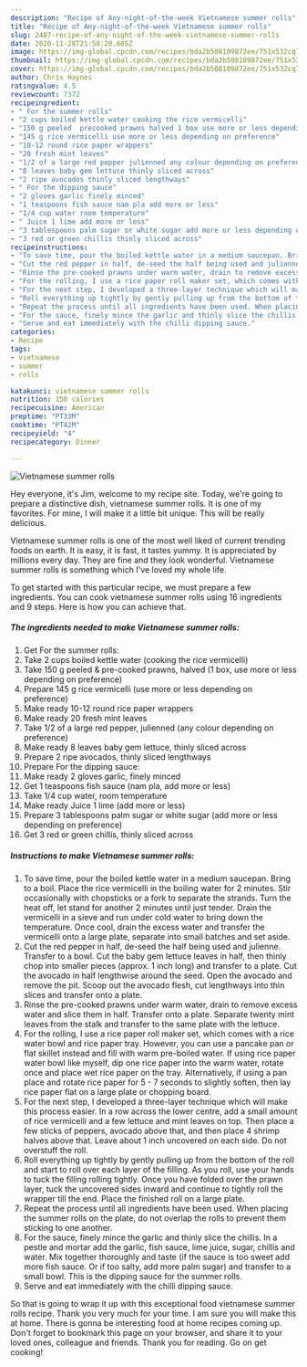 ```yaml
---
description: "Recipe of Any-night-of-the-week Vietnamese summer rolls"
title: "Recipe of Any-night-of-the-week Vietnamese summer rolls"
slug: 2487-recipe-of-any-night-of-the-week-vietnamese-summer-rolls
date: 2020-11-28T21:58:20.685Z
image: https://img-global.cpcdn.com/recipes/bda2b508109872ee/751x532cq70/vietnamese-summer-rolls-recipe-main-photo.jpg
thumbnail: https://img-global.cpcdn.com/recipes/bda2b508109872ee/751x532cq70/vietnamese-summer-rolls-recipe-main-photo.jpg
cover: https://img-global.cpcdn.com/recipes/bda2b508109872ee/751x532cq70/vietnamese-summer-rolls-recipe-main-photo.jpg
author: Chris Haynes
ratingvalue: 4.5
reviewcount: 7372
recipeingredient:
- " For the summer rolls"
- "2 cups boiled kettle water cooking the rice vermicelli"
- "150 g peeled  precooked prawns halved 1 box use more or less depending on preference"
- "145 g rice vermicelli use more or less depending on preference"
- "10-12 round rice paper wrappers"
- "20 fresh mint leaves"
- "1/2 of a large red pepper julienned any colour depending on preference"
- "8 leaves baby gem lettuce thinly sliced across"
- "2 ripe avocados thinly sliced lengthways"
- " For the dipping sauce"
- "2 gloves garlic finely minced"
- "1 teaspoons fish sauce nam pla add more or less"
- "1/4 cup water room temperature"
- " Juice 1 lime add more or less"
- "3 tablespoons palm sugar or white sugar add more or less depending on preference"
- "3 red or green chillis thinly sliced across"
recipeinstructions:
- "To save time, pour the boiled kettle water in a medium saucepan. Bring to a boil. Place the rice vermicelli in the boiling water for 2 minutes. Stir occasionally with chopsticks or a fork to separate the strands. Turn the heat off, let stand for another 2 minutes until just tender. Drain the vermicelli in a sieve and run under cold water to bring down the temperature. Once cool, drain the excess water and transfer the vermicelli onto a large plate, separate into small batches and set aside."
- "Cut the red pepper in half, de-seed the half being used and julienne. Transfer to a bowl. Cut the baby gem lettuce leaves in half, then thinly chop into smaller pieces (approx. 1 inch long) and transfer to a plate. Cut the avocado in half lengthwise around the seed. Open the avocado and remove the pit. Scoop out the avocado flesh, cut lengthways into thin slices and transfer onto a plate."
- "Rinse the pre-cooked prawns under warm water, drain to remove excess water and slice them in half. Transfer onto a plate. Separate twenty mint leaves from the stalk and transfer to the same plate with the lettuce."
- "For the rolling, I use a rice paper roll maker set, which comes with a rice water bowl and rice paper tray. However, you can use a pancake pan or flat skillet instead and fill with warm pre-boiled water. If using rice paper water bowl like myself, dip one rice paper into the warm water, rotate once and place wet rice paper on the tray. Alternatively, if using a pan place and rotate rice paper for 5 - 7 seconds to slightly soften, then lay rice paper flat on a large plate or chopping board."
- "For the next step, I developed a three-layer technique which will make this process easier. In a row across the lower centre, add a small amount of rice vermicelli and a few lettuce and mint leaves on top. Then place a few sticks of peppers, avocado above that, and then place 4 shrimp halves above that. Leave about 1 inch uncovered on each side. Do not overstuff the roll."
- "Roll everything up tightly by gently pulling up from the bottom of the roll and start to roll over each layer of the filling. As you roll, use your hands to tuck the filling rolling tightly. Once you have folded over the prawn layer, tuck the uncovered sides inward and continue to tightly roll the wrapper till the end. Place the finished roll on a large plate."
- "Repeat the process until all ingredients have been used. When placing the summer rolls on the plate, do not overlap the rolls to prevent them sticking to one another."
- "For the sauce, finely mince the garlic and thinly slice the chillis. In a pestle and mortar add the garlic, fish sauce, lime juice, sugar, chillis and water. Mix together thoroughly and taste (if the sauce is too sweet add more fish sauce. Or if too salty, add more palm sugar) and transfer to a small bowl. This is the dipping sauce for the summer rolls."
- "Serve and eat immediately with the chilli dipping sauce."
categories:
- Recipe
tags:
- vietnamese
- summer
- rolls

katakunci: vietnamese summer rolls 
nutrition: 150 calories
recipecuisine: American
preptime: "PT33M"
cooktime: "PT42M"
recipeyield: "4"
recipecategory: Dinner

---
```



![Vietnamese summer rolls](https://img-global.cpcdn.com/recipes/bda2b508109872ee/751x532cq70/vietnamese-summer-rolls-recipe-main-photo.jpg)

Hey everyone, it's Jim, welcome to my recipe site. Today, we're going to prepare a distinctive dish, vietnamese summer rolls. It is one of my favorites. For mine, I will make it a little bit unique. This will be really delicious.



Vietnamese summer rolls is one of the most well liked of current trending foods on earth. It is easy, it is fast, it tastes yummy. It is appreciated by millions every day. They are fine and they look wonderful. Vietnamese summer rolls is something which I've loved my whole life.


To get started with this particular recipe, we must prepare a few ingredients. You can cook vietnamese summer rolls using 16 ingredients and 9 steps. Here is how you can achieve that.

<!--inarticleads1-->

##### The ingredients needed to make Vietnamese summer rolls:

1. Get  For the summer rolls:
1. Take 2 cups boiled kettle water (cooking the rice vermicelli)
1. Take 150 g peeled &amp; pre-cooked prawns, halved (1 box, use more or less depending on preference)
1. Prepare 145 g rice vermicelli (use more or less depending on preference)
1. Make ready 10-12 round rice paper wrappers
1. Make ready 20 fresh mint leaves
1. Take 1/2 of a large red pepper, julienned (any colour depending on preference)
1. Make ready 8 leaves baby gem lettuce, thinly sliced across
1. Prepare 2 ripe avocados, thinly sliced lengthways
1. Prepare  For the dipping sauce:
1. Make ready 2 gloves garlic, finely minced
1. Get 1 teaspoons fish sauce (nam pla, add more or less)
1. Take 1/4 cup water, room temperature
1. Make ready  Juice 1 lime (add more or less)
1. Prepare 3 tablespoons palm sugar or white sugar (add more or less depending on preference)
1. Get 3 red or green chillis, thinly sliced across




<!--inarticleads2-->

##### Instructions to make Vietnamese summer rolls:

1. To save time, pour the boiled kettle water in a medium saucepan. Bring to a boil. Place the rice vermicelli in the boiling water for 2 minutes. Stir occasionally with chopsticks or a fork to separate the strands. Turn the heat off, let stand for another 2 minutes until just tender. Drain the vermicelli in a sieve and run under cold water to bring down the temperature. Once cool, drain the excess water and transfer the vermicelli onto a large plate, separate into small batches and set aside.
1. Cut the red pepper in half, de-seed the half being used and julienne. Transfer to a bowl. Cut the baby gem lettuce leaves in half, then thinly chop into smaller pieces (approx. 1 inch long) and transfer to a plate. Cut the avocado in half lengthwise around the seed. Open the avocado and remove the pit. Scoop out the avocado flesh, cut lengthways into thin slices and transfer onto a plate.
1. Rinse the pre-cooked prawns under warm water, drain to remove excess water and slice them in half. Transfer onto a plate. Separate twenty mint leaves from the stalk and transfer to the same plate with the lettuce.
1. For the rolling, I use a rice paper roll maker set, which comes with a rice water bowl and rice paper tray. However, you can use a pancake pan or flat skillet instead and fill with warm pre-boiled water. If using rice paper water bowl like myself, dip one rice paper into the warm water, rotate once and place wet rice paper on the tray. Alternatively, if using a pan place and rotate rice paper for 5 - 7 seconds to slightly soften, then lay rice paper flat on a large plate or chopping board.
1. For the next step, I developed a three-layer technique which will make this process easier. In a row across the lower centre, add a small amount of rice vermicelli and a few lettuce and mint leaves on top. Then place a few sticks of peppers, avocado above that, and then place 4 shrimp halves above that. Leave about 1 inch uncovered on each side. Do not overstuff the roll.
1. Roll everything up tightly by gently pulling up from the bottom of the roll and start to roll over each layer of the filling. As you roll, use your hands to tuck the filling rolling tightly. Once you have folded over the prawn layer, tuck the uncovered sides inward and continue to tightly roll the wrapper till the end. Place the finished roll on a large plate.
1. Repeat the process until all ingredients have been used. When placing the summer rolls on the plate, do not overlap the rolls to prevent them sticking to one another.
1. For the sauce, finely mince the garlic and thinly slice the chillis. In a pestle and mortar add the garlic, fish sauce, lime juice, sugar, chillis and water. Mix together thoroughly and taste (if the sauce is too sweet add more fish sauce. Or if too salty, add more palm sugar) and transfer to a small bowl. This is the dipping sauce for the summer rolls.
1. Serve and eat immediately with the chilli dipping sauce.




So that is going to wrap it up with this exceptional food vietnamese summer rolls recipe. Thank you very much for your time. I am sure you will make this at home. There is gonna be interesting food at home recipes coming up. Don't forget to bookmark this page on your browser, and share it to your loved ones, colleague and friends. Thank you for reading. Go on get cooking!
